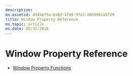 ```yaml
---
description: .
ms.assetid: d44ae75a-6a82-4fe9-97e1-d669d61a5f29
title: Window Property Reference
ms.topic: article
ms.date: 05/31/2018
---
```


# Window Property Reference

-   [Window Property Functions](window-property-functions.md)

 

 



